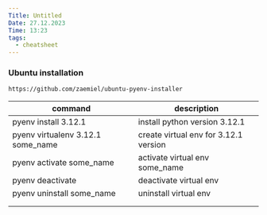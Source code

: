 ```yaml
---
Title: Untitled
Date: 27.12.2023
Time: 13:23
tags:
  - cheatsheet
---
```

### Ubuntu installation
```bash
https://github.com/zaemiel/ubuntu-pyenv-installer
```

| command                           | description                           |
| --------------------------------- | ------------------------------------- |
| pyenv install 3.12.1              | install python version 3.12.1         |
| pyenv virtualenv 3.12.1 some_name | create virtual env for 3.12.1 version |
| pyenv activate some_name          | activate virtual env some_name        |
| pyenv deactivate                  | deactivate virtual env                |
| pyenv uninstall some_name         | uninstall virtual env                 |
|                                   |                                       |
|                                   |                                       |
